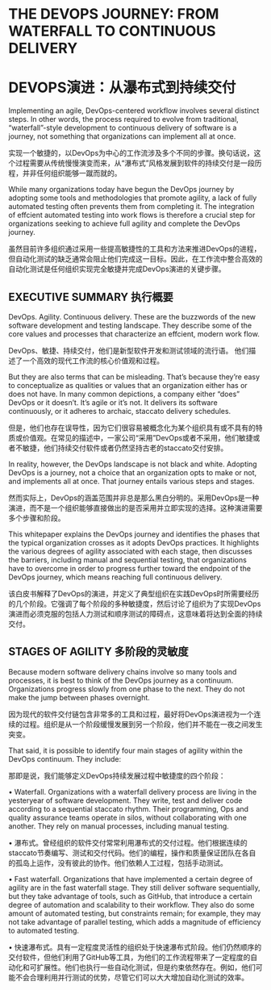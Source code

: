 # THE DEVOPS JOURNEY: FROM WATERFALL TO CONTINUOUS DELIVERY
# DEVOPS演进：从瀑布式到持续交付

Implementing an agile, DevOps-centered workflow involves several distinct steps. In other words, the process required to evolve from traditional, “waterfall”-style development to continuous delivery of software is a journey, not something that organizations can implement all at once. 

实现一个敏捷的，以DevOps为中心的工作流涉及多个不同的步骤。换句话说，这个过程需要从传统慢慢演变而来，从“瀑布式”风格发展到软件的持续交付是一段历程，并非任何组织能够一蹴而就的。

While many organizations today have begun the DevOps journey by adopting some tools and methodologies that promote agility, a lack of fully automated testing often prevents them from completing it. The integration of effcient automated testing into work flows is therefore a crucial step for organizations seeking to achieve full agility and complete the DevOps journey.

虽然目前许多组织通过采用一些提高敏捷性的工具和方法来推进DevOps的进程，但自动化测试的缺乏通常会阻止他们完成这一目标。因此，在工作流中整合高效的自动化测试是任何组织实现完全敏捷并完成DevOps演进的关键步骤。

## EXECUTIVE SUMMARY 执行概要
DevOps. Agility. Continuous delivery. These are the buzzwords of the new software development and testing landscape. They describe some of the core values and processes that characterize an effcient, modern work flow.

DevOps、敏捷、持续交付，他们是新型软件开发和测试领域的流行语。 他们描述了一个高效的现代工作流的核心价值观和过程。
But they are also terms that can be misleading. That’s because they’re easy to conceptualize as qualities or values that an organization either has or does not have. In many common depictions, a company either “does” DevOps or it doesn’t. It’s agile or it’s not. It delivers its software continuously, or it adheres to archaic, staccato delivery schedules.

但是，他们也存在误导性，因为它们很容易被概念化为某个组织具有或不具有的特质或价值观。在常见的描述中，一家公司“采用”DevOps或者不采用，他们敏捷或者不敏捷，他们持续交付软件或者仍然坚持古老的staccato交付安排。
In reality, however, the DevOps landscape is not black and white. Adopting DevOps is a journey, not a choice that an organization opts to make or not, and implements all at once. That journey entails various steps and stages.

然而实际上，DevOps的涵盖范围并非总是那么黑白分明的。采用DevOps是一种演进，而不是一个组织能够直接做出的是否采用并立即实现的选择。这种演进需要多个步骤和阶段。
This whitepaper explains the DevOps journey and identifies the phases that the typical organization crosses as it adopts DevOps practices. It highlights the various degrees of agility associated with each stage, then discusses the barriers, including manual and sequential testing, that organizations have to overcome in order to progress further toward the endpoint of the DevOps journey, which means reaching full continuous delivery.

该白皮书解释了DevOps的演进，并定义了典型组织在实践DevOps时所需要经历的几个阶段。它强调了每个阶段的多种敏捷度，然后讨论了组织为了实现DevOps演进而必须克服的包括人力测试和顺序测试的障碍点，这意味着将达到全面的持续交付。## STAGES OF AGILITY  多阶段的灵敏度

Because modern software delivery chains involve so many tools and processes, it is best to think of the DevOps journey as a continuum. Organizations progress slowly from one phase to the next. They do not make the jump between phases overnight.

因为现代的软件交付链包含非常多的工具和过程，最好将DevOps演进视为一个连续的过程。组织是从一个阶段缓慢发展到另一个阶段，他们并不能在一夜之间发生突变。
That said, it is possible to identify four main stages of agility within the DevOps continuum. They include:

那即是说，我们能够定义DevOps持续发展过程中敏捷度的四个阶段：
• Waterfall. Organizations with a waterfall delivery process are living in the yesteryear of software development. They write, test and deliver code according to a sequential staccato rhythm. Their programming, Ops and quality assurance teams operate in silos, without collaborating with one another. They rely on manual processes, including manual testing.

• 瀑布式。曾经组织的软件交付常常利用瀑布式的交付过程。他们根据连续的staccato节奏编写、测试和交付代码。他们的编程，操作和质量保证团队在各自的孤岛上运作，没有彼此的协作。他们依赖人工过程，包括手动测试。

• Fast waterfall. Organizations that have implemented a certain degree of agility are in the fast waterfall stage. They still deliver software sequentially, but they take advantage of tools, such as GitHub, that introduce a certain degree of automation and scalability to their workflow. They also do some amount of automated testing, but constraints remain; for example, they may not take advantage of parallel testing, which adds a magnitude of efficiency to automated testing.

• 快速瀑布式。具有一定程度灵活性的组织处于快速瀑布式阶段。他们仍然顺序的交付软件，但他们利用了GitHub等工具，为他们的工作流程带来了一定程度的自动化和可扩展性。他们也执行一些自动化测试，但是约束依然存在。例如，他们可能不会合理利用并行测试的优势，尽管它们可以大大增加自动化测试的效率。